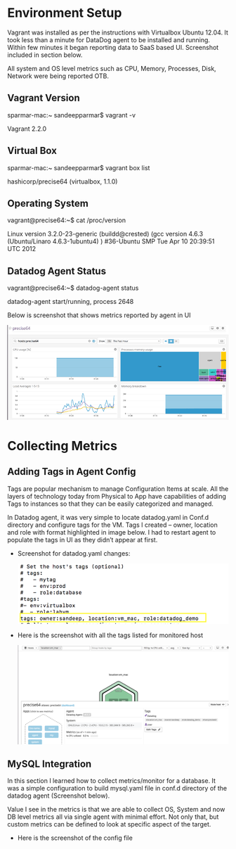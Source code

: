 # Environment Setup
Vagrant was installed as per the instructions with Virtualbox Ubuntu 12.04. 
It took less than a minute for DataDog agent to be installed and running. Within few minutes it began reporting data to SaaS based UI. Screenshot included in section below. 

All system and OS level metrics such as CPU, Memory, Processes, Disk, Network were being reported OTB.

## Vagrant Version
sparmar-mac:~ sandeepparmar$ vagrant -v

Vagrant 2.2.0

## Virtual Box
sparmar-mac:~ sandeepparmar$ vagrant box list

hashicorp/precise64 (virtualbox, 1.1.0)

## Operating System
vagrant@precise64:~$ cat /proc/version

Linux version 3.2.0-23-generic (buildd@crested) (gcc version 4.6.3 (Ubuntu/Linaro 4.6.3-1ubuntu4) ) #36-Ubuntu SMP Tue Apr 10 20:39:51 UTC 2012

## Datadog Agent Status

vagrant@precise64:~$ datadog-agent status 

datadog-agent start/running, process 2648

Below is screenshot that shows metrics reported by agent in UI

<img src="Images/Dashboard_Metrics.png" width="1200">


# Collecting Metrics

## Adding Tags in Agent Config
Tags are popular mechanism to manage Configuration Items at scale. All the layers of technology today from Physical to App have capabilities of adding Tags to instances so that they can be easily categorized and managed. 

In Datadog agent, it was very simple to locate datadog.yaml in Conf.d directory  and configure tags for the VM. Tags I created – owner, location and role with format highlighted in image below. I had to restart agent to populate the tags in UI as they didn’t appear at first. 

* Screenshot for datadog.yaml changes:

  <img src="Images/Tags.png" width="500">
  
* Here is the screenshot with all the tags listed for monitored host

  <img src="Images/Host_map_tag.png" width="500">
  
  
## MySQL Integration

In this section I learned how to collect metrics/monitor for a database. It was a simple configuration to build mysql.yaml file in conf.d directory of the datadog agent (Screenshot below).

Value I see in the metrics is that we are able to collect OS, System and now DB level metrics all via single agent with minimal effort. Not only that, but custom metrics can be defined to look at specific aspect of the target. 

* Here is the screenshot of the config file


  
  
 
  
 



  
  








 
